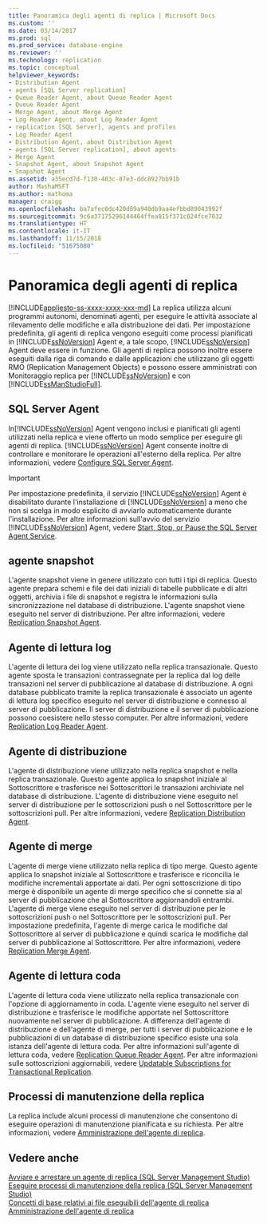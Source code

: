 ```yaml
---
title: Panoramica degli agenti di replica | Microsoft Docs
ms.custom: ''
ms.date: 03/14/2017
ms.prod: sql
ms.prod_service: database-engine
ms.reviewer: ''
ms.technology: replication
ms.topic: conceptual
helpviewer_keywords:
- Distribution Agent
- agents [SQL Server replication]
- Queue Reader Agent, about Queue Reader Agent
- Queue Reader Agent
- Merge Agent, about Merge Agent
- Log Reader Agent, about Log Reader Agent
- replication [SQL Server], agents and profiles
- Log Reader Agent
- Distribution Agent, about Distribution Agent
- agents [SQL Server replication], about agents
- Merge Agent
- Snapshot Agent, about Snapshot Agent
- Snapshot Agent
ms.assetid: a35ecd7d-f130-483c-87e3-ddc8927bb91b
author: MashaMSFT
ms.author: mathoma
manager: craigg
ms.openlocfilehash: ba7afec0dc420d89a940db9aa4efbbd89043992f
ms.sourcegitcommit: 9c6a37175296144464ffea815f371c024fce7032
ms.translationtype: HT
ms.contentlocale: it-IT
ms.lasthandoff: 11/15/2018
ms.locfileid: "51675080"
---
```

# <a name="replication-agents-overview"></a>Panoramica degli agenti di replica
[!INCLUDE[appliesto-ss-xxxx-xxxx-xxx-md](../../../includes/appliesto-ss-xxxx-xxxx-xxx-md.md)]
  La replica utilizza alcuni programmi autonomi, denominati agenti, per eseguire le attività associate al rilevamento delle modifiche e alla distribuzione dei dati. Per impostazione predefinita, gli agenti di replica vengono eseguiti come processi pianificati in [!INCLUDE[ssNoVersion](../../../includes/ssnoversion-md.md)] Agent e, a tale scopo, [!INCLUDE[ssNoVersion](../../../includes/ssnoversion-md.md)] Agent deve essere in funzione. Gli agenti di replica possono inoltre essere eseguiti dalla riga di comando e dalle applicazioni che utilizzano gli oggetti RMO (Replication Management Objects) e possono essere amministrati con Monitoraggio replica per [!INCLUDE[ssNoVersion](../../../includes/ssnoversion-md.md)] e con [!INCLUDE[ssManStudioFull](../../../includes/ssmanstudiofull-md.md)].  
  
## <a name="sql-server-agent"></a>SQL Server Agent  
 In[!INCLUDE[ssNoVersion](../../../includes/ssnoversion-md.md)] Agent vengono inclusi e pianificati gli agenti utilizzati nella replica e viene offerto un modo semplice per eseguire gli agenti di replica. [!INCLUDE[ssNoVersion](../../../includes/ssnoversion-md.md)] Agent consente inoltre di controllare e monitorare le operazioni all'esterno della replica. Per altre informazioni, vedere [Configure SQL Server Agent](../../../ssms/agent/configure-sql-server-agent.md).  
  
> [!IMPORTANT]  
>  Per impostazione predefinita, il servizio [!INCLUDE[ssNoVersion](../../../includes/ssnoversion-md.md)] Agent è disabilitato durante l'installazione di [!INCLUDE[ssNoVersion](../../../includes/ssnoversion-md.md)] a meno che non si scelga in modo esplicito di avviarlo automaticamente durante l'installazione. Per altre informazioni sull'avvio del servizio [!INCLUDE[ssNoVersion](../../../includes/ssnoversion-md.md)] Agent, vedere [Start, Stop, or Pause the SQL Server Agent Service](https://msdn.microsoft.com/library/c95a9759-dd30-4ab6-9ab0-087bb3bfb97c).  
  
## <a name="snapshot-agent"></a>agente snapshot  
 L'agente snapshot viene in genere utilizzato con tutti i tipi di replica. Questo agente prepara schemi e file dei dati iniziali di tabelle pubblicate e di altri oggetti, archivia i file di snapshot e registra le informazioni sulla sincronizzazione nel database di distribuzione. L'agente snapshot viene eseguito nel server di distribuzione. Per altre informazioni, vedere [Replication Snapshot Agent](../../../relational-databases/replication/agents/replication-snapshot-agent.md).  
  
## <a name="log-reader-agent"></a>Agente di lettura log  
 L'agente di lettura dei log viene utilizzato nella replica transazionale. Questo agente sposta le transazioni contrassegnate per la replica dal log delle transazioni nel server di pubblicazione al database di distribuzione. A ogni database pubblicato tramite la replica transazionale è associato un agente di lettura log specifico eseguito nel server di distribuzione e connesso al server di pubblicazione. Il server di distribuzione e il server di pubblicazione possono coesistere nello stesso computer. Per altre informazioni, vedere [Replication Log Reader Agent](../../../relational-databases/replication/agents/replication-log-reader-agent.md).  
  
## <a name="distribution-agent"></a>Agente di distribuzione  
 L'agente di distribuzione viene utilizzato nella replica snapshot e nella replica transazionale. Questo agente applica lo snapshot iniziale al Sottoscrittore e trasferisce nei Sottoscrittori le transazioni archiviate nel database di distribuzione. L'agente di distribuzione viene eseguito nel server di distribuzione per le sottoscrizioni push o nel Sottoscrittore per le sottoscrizioni pull. Per altre informazioni, vedere [Replication Distribution Agent](../../../relational-databases/replication/agents/replication-distribution-agent.md).  
  
## <a name="merge-agent"></a>Agente di merge  
 L'agente di merge viene utilizzato nella replica di tipo merge. Questo agente applica lo snapshot iniziale al Sottoscrittore e trasferisce e riconcilia le modifiche incrementali apportate ai dati. Per ogni sottoscrizione di tipo merge è disponibile un agente di merge specifico che si connette sia al server di pubblicazione che al Sottoscrittore aggiornandoli entrambi. L'agente di merge viene eseguito nel server di distribuzione per le sottoscrizioni push o nel Sottoscrittore per le sottoscrizioni pull. Per impostazione predefinita, l'agente di merge carica le modifiche dal Sottoscrittore al server di pubblicazione e quindi scarica le modifiche dal server di pubblicazione al Sottoscrittore. Per altre informazioni, vedere [Replication Merge Agent](../../../relational-databases/replication/agents/replication-merge-agent.md).  
  
## <a name="queue-reader-agent"></a>Agente di lettura coda  
 L'agente di lettura coda viene utilizzato nella replica transazionale con l'opzione di aggiornamento in coda. L'agente viene eseguito nel server di distribuzione e trasferisce le modifiche apportate nel Sottoscrittore nuovamente nel server di pubblicazione. A differenza dell'agente di distribuzione e dell'agente di merge, per tutti i server di pubblicazione e le pubblicazioni di un database di distribuzione specifico esiste una sola istanza dell'agente di lettura coda. Per altre informazioni sull'agente di lettura coda, vedere [Replication Queue Reader Agent](../../../relational-databases/replication/agents/replication-queue-reader-agent.md). Per altre informazioni sulle sottoscrizioni aggiornabili, vedere [Updatable Subscriptions for Transactional Replication](../../../relational-databases/replication/transactional/updatable-subscriptions-for-transactional-replication.md).  
  
## <a name="replication-maintenance-jobs"></a>Processi di manutenzione della replica  
 La replica include alcuni processi di manutenzione che consentono di eseguire operazioni di manutenzione pianificata e su richiesta. Per altre informazioni, vedere [Amministrazione dell'agente di replica](../../../relational-databases/replication/agents/replication-agent-administration.md).  
  
## <a name="see-also"></a>Vedere anche  
 [Avviare e arrestare un agente di replica &#40;SQL Server Management Studio&#41;](../../../relational-databases/replication/agents/start-and-stop-a-replication-agent-sql-server-management-studio.md)   
 [Eseguire processi di manutenzione della replica &#40;SQL Server Management Studio&#41;](../../../relational-databases/replication/administration/run-replication-maintenance-jobs-sql-server-management-studio.md)   
 [Concetti di base relativi ai file eseguibili dell'agente di replica](../../../relational-databases/replication/concepts/replication-agent-executables-concepts.md)   
 [Amministrazione dell'agente di replica](../../../relational-databases/replication/agents/replication-agent-administration.md)  
  
  
